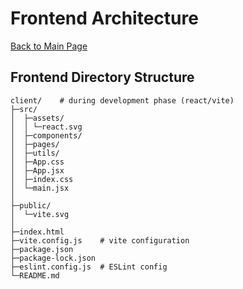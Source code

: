 # Frontend Architecture

[Back to Main Page](../README.md)

## Frontend Directory Structure


```
client/    # during development phase (react/vite)
├─src/
│  ├─assets/
│  │ └─react.svg 
│  ├─components/
│  ├─pages/
│  ├─utils/
│  ├─App.css
│  ├─App.jsx
│  ├─index.css
│  └─main.jsx
│
├─public/
│  └─vite.svg
│
├─index.html
├─vite.config.js    # vite configuration
├─package.json
├─package-lock.json
├─eslint.config.js  # ESLint config
└─README.md
```
